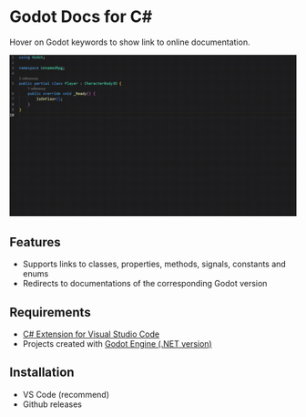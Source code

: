 # Godot Docs for C#

Hover on Godot keywords to show link to online documentation. 

![Showcase](docs/images/showcase.gif)

## Features

- Supports links to classes, properties, methods, signals, constants and enums
- Redirects to documentations of the corresponding Godot version

## Requirements

- [C# Extension for Visual Studio Code](https://marketplace.visualstudio.com/items?itemName=ms-dotnettools.csharp)
- Projects created with [Godot Engine (.NET version)](https://godotengine.org/)

## Installation

- VS Code (recommend)
- Github releases
